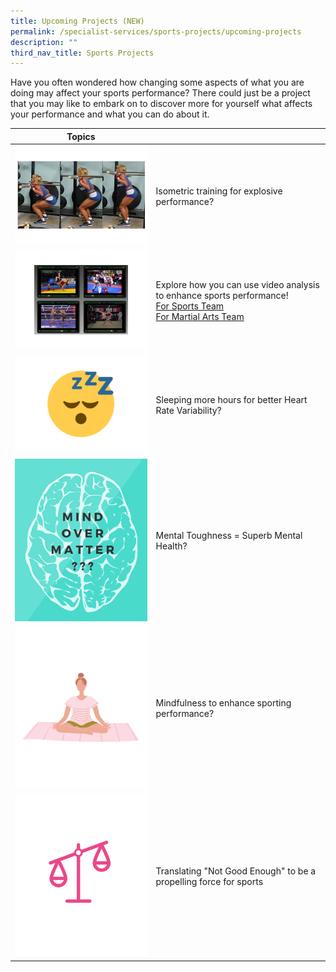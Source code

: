 ```yaml
---
title: Upcoming Projects (NEW)
permalink: /specialist-services/sports-projects/upcoming-projects
description: ""
third_nav_title: Sports Projects
---
```

Have you often wondered how changing some aspects of what you are doing may affect your sports performance? There could just be a project that you may like to embark on to discover more for yourself what affects your performance and what you can do about it.

| **Topics** | |
| -------- | -------- |
| ![Isometric Training for Explosive Performance](/images/projects-images/JC%20Sqauts.png) | Isometric training for explosive performance? [](/files/projects-synopsis/upcoming-projects/GL%20Isometrics%20Squats%20and%20Vertical%20Jump%20Performance.pdf) | 
| ![Video Analysis for Sports Performance](/images/projects-images/EC%20Video%20Anaysis.png) | Explore how you can use video analysis to enhance sports performance! <br/> [For Sports Team](/files/projects-synopsis/upcoming-projects/GL%20Video%20Analysis%20for%20sports%20performance.pdf) <br/> [For Martial Arts Team](/files/projects-synopsis/upcoming-projects/GL%20Improving%20martial%20arts%20performance%20using%20video%20analysis.pdf) |
| ![Does sleep quantity affect Heart Rate Variability?](/images/projects-images/SH%20Sleep.png) | Sleeping more hours for better Heart Rate Variability? [](/files/projects-synopsis/upcoming-projects/GL%20HRV%20and%20Sleep.pdf) |
| ![Mental Toughness vs Mental Health](/images/projects-images/SH%20mind%20over%20matter.png) | Mental Toughness = Superb Mental Health? [](/files/projects-synopsis/upcoming-projects/GL%20Mental%20Health%20Youth%20Athlete.pdf) |
| ![Mindfulness for Sports Performance](/images/projects-images/SH%20mindfulness.png) | Mindfulness to enhance sporting performance? [](/files/projects-synopsis/upcoming-projects/GL%20Mindfulness%20in%20Sports%20Performance.pdf) |
| !["Not Good Enough" - a motivation in sports performance](/images/projects-images/SH%20Tipping%20Scale.png) | Translating "Not Good Enough" to be a propelling force for sports [](/files/projects-synopsis/upcoming-projects/GL%20on%20being%20Good%20Enough.pdf) |